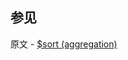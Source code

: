 ## 参见

原文 - [$sort (aggregation)]( https://docs.mongodb.com/manual/reference/operator/aggregation/sort/ )

